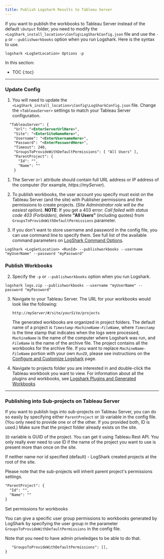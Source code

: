 ```yaml
---
title: Publish Logshark Results to Tableau Server
---
```

If you want to publish the workbooks to Tableau Server instead of the default `\Output` folder, you need to modify the `<LogShark_install_location>\Config\LogSharkConfig.json` file and use the `-p` or `--publishworkbooks` option when you run Logshark. Here is the syntax to use.

```
logshark <LogSetLocation> Options -p
```

In this section:

* TOC
{:toc}

-----------



### Update Config

1. You will need to update the `<LogShark_install_location>\Config\LogSharkConfig.json` file. Change the  `<TableauServer>` settings to match your Tableau Server configuration.

```xml
  "TableauServer": {
    "Url": "<EnterServerUrlHere>",
    "Site": "<EnterSiteNameHere>",
    "Username": "<EnterUsernameHere>",
    "Password": "<EnterPasswordHere>",
    "Timeout": 240,
    "GroupsToProvideWithDefaultPermissions": [ "All Users" ],
    "ParentProject": {
      "Id": "",
      "Name": ""
    }
```

1. The Server `Url` attribute should contain full URL address or IP address of the computer (for example, *https://myServer*).

1.   To publish workbooks, the user account you specify must exist on the Tableau Server (and the site) with Publisher permissions and the permissions to create projects. (*Site Administrator role will be the easiest option*).
  **NOTE**: If you get a 403 error: *Call failed with status code 403 (Forbidden)*, delete **"All Users"** (including quotes) from `GroupsToProvideWithDefaultPermissions` parameter. 

1. If you don't want to store username and password in the config file, you can use command line to specify them. See full list of the available command parameters on [LogShark Command Options](/docs/logshark_cmds).

```
LogShark <LogSetLocation> <RunId> --publishworkbooks --username "myUserName" --password "myPassword"
```

### Publish Workbooks
2. Specify the `-p` or `--publishworkbooks` option when you run Logshark. 

```
logshark logs.zip --publishworkbooks --username "myUserName" --password "myPassword"
```

3.  Navigate to your Tableau Server. The URL for your workbooks would look like the following:  

    <code>http://<i>myServer</i>/#/site/<i>yourSite</i>/projects   </code>

    The generated workbooks are organized in project folders. The default name of a project is  *`Timestamp-MachineName-FileName`*, where *`Timestamp`* is the time stamp that indicates when the logs were processed, *`MachineName`* is the name of the computer where Logshark was run, and *`FileName`* is the name of the archive file. The project contains all the workbooks for the archive file. If you want to replace *`MachineName-FileName`* portion with your own *`RunID`*, please see instructions on the [Configure and Customize Logshark](docs/logshark_configure.md) page. 

4.   Navigate to projects folder you are interested in and double-click the Tableau workbook you want to view. 
     For information about all the plugins and workbooks, see [Logshark Plugins and Generated Workbooks](logshark_plugins)

----
### Publishing into Sub-projects on Tableau Server

If you want to publish logs into sub-projects on Tableau Server, you can do so easily by specifying either `ParentProject` or `ID` variable in the config file. (You only need to provide one or of the other. If you provided both, ID is used.) Make sure that the project folder already exists on the site.

`ID` variable is GUID of the project. You can get it using Tableau Rest API. You only really ever need to use ID if the name of the project you want to use is present more than once on the site.

If neither name nor id specified (default) - LogShark created projects at the root of the site.

Please note that the sub-projects will inherit parent project's permissions settings. 

 
```xml
"ParentProject": {
  "Id": "",
  "Name": ""
}
```

Set permissions for workbooks

You can give a specific user group permissions to workbooks generated by LogShark by specifying the user group in the parameter `GroupsToProvideWithDefaultPermissions` in the config file.

Note that you need to have admin priveledges to be able to do that.

```xml
   "GroupsToProvideWithDefaultPermissions": [],
}
```